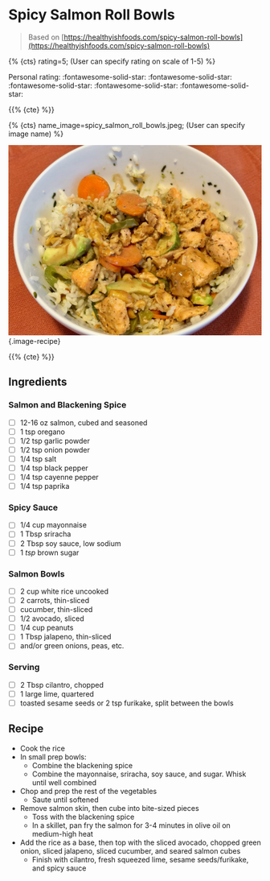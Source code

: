 # Spicy Salmon Roll Bowls

> Based on [https://healthyishfoods.com/spicy-salmon-roll-bowls](https://healthyishfoods.com/spicy-salmon-roll-bowls)

{% {cts} rating=5; (User can specify rating on scale of 1-5) %}

Personal rating: :fontawesome-solid-star: :fontawesome-solid-star: :fontawesome-solid-star: :fontawesome-solid-star: :fontawesome-solid-star:

{{% {cte} %}}

{% {cts} name_image=spicy_salmon_roll_bowls.jpeg; (User can specify image name) %}

![spicy_salmon_roll_bowls.jpeg](./spicy_salmon_roll_bowls.jpeg){.image-recipe}

{{% {cte} %}}

## Ingredients

### Salmon and Blackening Spice

- [ ] 12-16 oz salmon, cubed and seasoned
- [ ] 1 tsp oregano
- [ ] 1/2 tsp garlic powder
- [ ] 1/2 tsp onion powder
- [ ] 1/4 tsp salt
- [ ] 1/4 tsp black pepper
- [ ] 1/4 tsp cayenne pepper
- [ ] 1/4 tsp paprika

### Spicy Sauce

- [ ] 1/4 cup mayonnaise
- [ ] 1 Tbsp sriracha
- [ ] 2 Tbsp soy sauce, low sodium
- [ ] 1 *tsp* brown sugar

### Salmon Bowls

- [ ] 2 cup white rice uncooked
- [ ] 2 carrots, thin-sliced
- [ ] cucumber, thin-sliced
- [ ] 1/2 avocado, sliced
- [ ] 1/4 cup peanuts
- [ ] 1 Tbsp jalapeno, thin-sliced
- [ ] and/or green onions, peas, etc.

### Serving

- [ ] 2 Tbsp cilantro, chopped
- [ ] 1 large lime, quartered
- [ ] toasted sesame seeds or 2 tsp furikake, split between the bowls

## Recipe

- Cook the rice
- In small prep bowls:
    - Combine the blackening spice
    - Combine the mayonnaise, sriracha, soy sauce, and sugar. Whisk until well combined
- Chop and prep the rest of the vegetables
    - Saute until softened
- Remove salmon skin, then cube into bite-sized pieces
    - Toss with the blackening spice
    - In a skillet, pan fry the salmon for 3-4 minutes in olive oil on medium-high heat
- Add the rice as a base, then top with the sliced avocado, chopped green onion, sliced jalapeno, sliced cucumber, and seared salmon cubes
    - Finish with cilantro, fresh squeezed lime, sesame seeds/furikake, and spicy sauce
